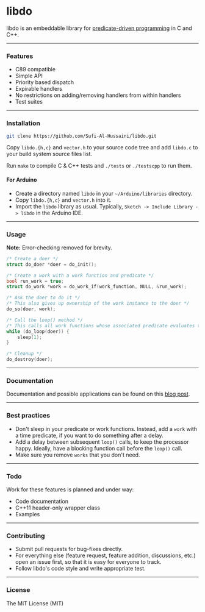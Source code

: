 # libdo

libdo is an embeddable library for [predicate-driven programming](http://shoaib-ahmed.com/2018/predicate-driven-programming) in C and C++. 

---

### Features

* C89 compatible
* Simple API
* Priority based dispatch
* Expirable handlers
* No restrictions on adding/removing handlers from within handlers
* Test suites

---

### Installation

```sh
git clone https://github.com/Sufi-Al-Hussaini/libdo.git
```

Copy `libdo.{h,c}` and `vector.h` to your source code tree and add `libdo.c` to your build system source files list.

Run `make` to compile C & C++ tests and `./tests` or `./testscpp` to run them.

#### For Arduino

* Create a directory named `libdo` in your `~/Arduino/libraries` directory. 
* Copy `libdo.{h,c}` and `vector.h` into it.
* Import the `libdo` library as usual. Typically, `Sketch -> Include Library -> libdo` in the Arduino IDE. 

---

### Usage

**Note:** Error-checking removed for brevity.
```c
/* Create a doer */
struct do_doer *doer = do_init();

/* Create a work with a work function and predicate */
bool run_work = true;
struct do_work *work = do_work_if(work_function, NULL, &run_work);

/* Ask the doer to do it */
/* This also gives up ownership of the work instance to the doer */
do_so(doer, work);

/* Call the loop() method */
/* This calls all work functions whose associated predicate evaluates to true */
while (do_loop(doer)) {
    sleep(1);
}

/* Cleanup */
do_destroy(doer);
```
---

### Documentation

Documentation and possible applications can be found on this [blog post](http://shoaib-ahmed.com/2018/predicate-driven-programming).

---

### Best practices

* Don't sleep in your predicate or work functions. Instead, add a `work` with a time predicate, if you want to do something after a delay.
* Add a delay between subsequent `loop()` calls, to keep the processor happy. Ideally, have a blocking function call before the `loop()` call.
* Make sure you remove `works` that you don't need.

---

### Todo

Work for these features is planned and under way:

* Code documentation
* C++11 header-only wrapper class
* Examples

---

### Contributing 

* Submit pull requests for bug-fixes directly. 
* For everything else (feature request, feature addition, discussions, etc.) open an issue first, so that it is easy for everyone to track.
* Follow libdo's code style and write appropriate test.

---

### License

The MIT License (MIT)
